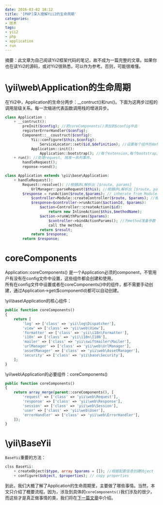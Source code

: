 ```yaml
---
date: 2016-03-02 18:12
title: '[PHP]深入理解Yii2的生命周期'
categories: 
- 技术
tags:
- yii2 
- php 
- application 
- run
---
```



摘要：此文章为自己阅读Yii2框架代码的笔记，故不成为一篇完整的文章。如果你也在读Yii2的源码，或对Yii2很熟悉，可以作为参考。否则，可能很难懂。


# \yii\web\Application的生命周期

在Yii2中，Application的生命分两步：__contruct()和run()。下面为这两步过程的调用层级关系。每一次缩进代表函数调用栈的增进异步。

```php
class Application :
    + __contruct():
        preInit($config); //把coreComponents()添加到$config中去
        registerErrorHandler($config); 
        Component::__coustruct($config):
            Yii::configure($this,$config):
                ServiceLocator::set($id,$definition); //设置每个组件的defination
            Application::init():
                Application::bootstrap(); //每个extension,每个bootstrap,createObject() AND bootstrap().
    + run(): //处理request, 抛发一系列事件。
        handleRequest();
        reponse->send();

```


```php
class Application extends \yii\base\Application:
    + handleRequest():
        Request::resolve(): //根据URL解析出 [$route, params]
            UrlManager::parseRequest($this); //根据URL解析出 [$route, params]
        $response = runAction($route,$params); // inherate from Module::runAction():
            $controller=Module::createController($route, $params); //根据$route找到并创建Controller
            $response=$controller->runAction($actionId, $params):
                $action=Controller::createAction($id):
                    return new InlineAction($this,$methodName);
                $action->runWithParams($params):
                    $controller->bindActionParams(); //为method准备参数
                    call the method;
                return $result;
            return $response;
        return $response;
```



# coreComponents

Application::coreComponents() 是一个Application必须的component，不管用户有没有在config文件中设置，这些组件都会创建和使用。  
所有在config文件中设置或者在coreComponents()中的组件，都不需要手动创建，通过Application->get($componentId)都可以自动创建。

\yii\base\Application的核心组件：

```php
public function coreComponents()
{
    return [
        'log' => ['class' => 'yii\log\Dispatcher'],
        'view' => ['class' => 'yii\web\View'],
        'formatter' => ['class' => 'yii\i18n\Formatter'],
        'i18n' => ['class' => 'yii\i18n\I18N'],
        'mailer' => ['class' => 'yii\swiftmailer\Mailer'],
        'urlManager' => ['class' => 'yii\web\UrlManager'],
        'assetManager' => ['class' => 'yii\web\AssetManager'],
        'security' => ['class' => 'yii\base\Security'],
    ];
}
```


\yii\web\Application的必要组件：coreComponents()

```php
public function coreComponents()
{
    return array_merge(parent::coreComponents(), [
        'request' => ['class' => 'yii\web\Request'],
        'response' => ['class' => 'yii\web\Response'],
        'session' => ['class' => 'yii\web\Session'],
        'user' => ['class' => 'yii\web\User'],
        'errorHandler' => ['class' => 'yii\web\ErrorHandler'],
    ]);
}
```




# \yii\BaseYii

`BaseYii`重要的方法：

```php
clss BaseYii:
    + createObject($type, array $params = []); //根据配置信息创建Object
    + configure($object, $properties); // copy properties
```





到此，我们大概了解了Application的生命周期里，主要做了哪些事情。当然，本文只介绍了概要流程。因为，涉及到具体的`coreComponents()`我们涉及的很少，而这些才是真正做事情的类，我们将在[下一篇文章](http://blog.bookbook.in/ji-zhu/-php-shen-ru-li-jie-yii2de-corecomponents)中介绍。

